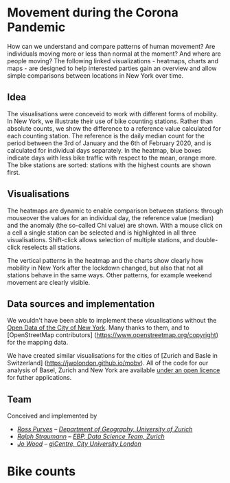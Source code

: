 <!-- Scripts to link to the Vega/Vega-Lite runtime -->
<script src="https://cdn.jsdelivr.net/npm/vega@5"></script>
<script src="https://cdn.jsdelivr.net/npm/vega-lite@4"></script>
<script src="https://cdn.jsdelivr.net/npm/vega-embed@6"></script>

# Movement during the Corona Pandemic 
How can we understand and compare patterns of human movement? Are individuals moving more or less than normal at the moment? And where are people moving? The following linked visualizations - heatmaps, charts and maps - are designed to help interested parties gain an overview and allow simple comparisons between locations in New York over time.

## Idea
The visualisations were conceveid to work with different forms of mobility. In New York, we illustrate their use of bike counting stations. Rather than absolute counts, we show the difference to a reference value calculated for each counting station. The reference is the daily median count for the period between the 3rd of January and the 6th of February 2020, and is calculated for individual days separately. In the heatmap, blue boxes indicate days with less bike traffic with respect to the mean, orange more. The bike stations are sorted: stations with the highest counts are shown first.

## Visualisations
The heatmaps are dynamic to enable comparison between stations: through mouseover the values for an individual day, the reference value (median) and the anomaly (the so-called Chi value) are shown. With a mouse click on a cell a single station can be selected and is highlighted in all three visualisations. Shift-click allows selection of multiple stations, and double-click reselects all stations. 

The vertical patterns in the heatmap and the charts show clearly how mobility in New York after the lockdown changed, but also that not all stations behave in the same ways. Other patterns, for example weekend movement are clearly visible.

## Data sources and implementation
We wouldn't have been able to implement these visualisations without the [Open Data of the City of New York](https://opendata.cityofnewyork.us/). Many thanks to them, and to [OpenStreetMap contributors] (https://www.openstreetmap.org/copyright) for the mapping data.

We have created similar visualisations for the cities of [Zurich and Basle in Switzerland] (https://jwolondon.github.io/mobv). 
All of the code for our analysis of Basel, Zurich and New York are available [under an open licence](https://github.com/jwoLondon/mobv/blob/master/LICENSE) for futher applications.

## Team
Conceived and implemented by
- _[Ross Purves](https://twitter.com/GCUZH) – [Department of Geography, University of Zurich](https://www.geo.uzh.ch/~rsp/)_
- _[Ralph Straumann](https://twitter.com/rastrau) – [EBP, Data Science Team, Zurich](https://www.ebp.ch)_
- _[Jo Wood](https://twitter.com/jwolondon) – [giCentre, City University London](https://www.gicentre.net/jwo)_

# Bike counts

<div class="wide" id="visLinkedBicycle"></div>

<!-- Script containing the vis specs used above. Must be at end of document. -->
<script src="js/newYorkVisSpecs.js"></script>
